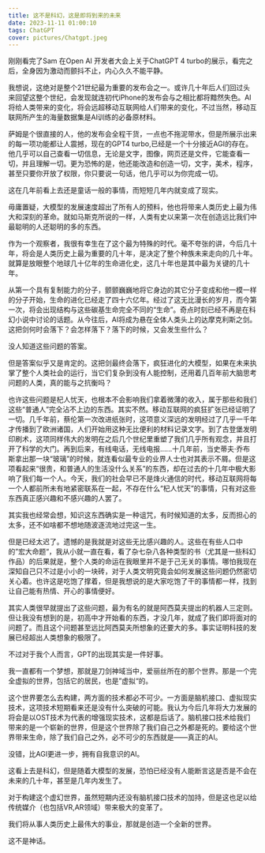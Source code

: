 ```yaml
---
title: 这不是科幻，这是即将到来的未来
date: 2023-11-11 01:00:10
tags: ChatGPT
cover: pictures/Chatgpt.jpeg
---
```


刚刚看完了Sam 在Open AI 开发者大会上关于ChatGPT 4 turbo的展示，看完之后，全身因为激动而颤抖不止，内心久久不能平静。

我想说，这绝对是整个21世纪最为重要的发布会之一。或许几十年后人们回过头来回望这整个世纪，会发现就连初代iPhone的发布会与之相比都将黯然失色。AI将给人类带来的变化，将会远超移动互联网给人们带来的变化，不过当然，移动互联网所产生的海量数据集是AI训练的必备原材料。

萨姆是个很直接的人，他的发布会全程干货，一点也不拖泥带水，但是所展示出来的每一项功能都让人震撼，现在的GPT4 turbo,已经是一个十分接近AGI的存在。他几乎可以自己查看一切信息，无论是文字，图像，网页还是文件，它能查看一切，并且理解一切。更为恐怖的是，他还能改造和创造一切，文字，美术，程序，甚至只要你开放了权限，你只要说一句话，他几乎可以为你完成一切。

这在几年前看上去还是童话一般的事情，而短短几年内就变成了现实。

毋庸置疑，大模型的发展速度超出了所有人的预料，他也将带来人类历史上最为伟大和深刻的革命。就如马斯克所说的一样，人类有史以来第一次在创造远比我们中最聪明的人还聪明的多的东西。

作为一个观察者，我很有幸生在了这个最为特殊的时代。毫不夸张的讲，今后几十年，将会是人类历史上最为重要的几十年，是决定了整个种族未来走向的几十年。就算是放眼整个地球几十亿年的生命进化史，这几十年也是其中最为关键的几十年。

从第一个具有复制能力的分子，颤颤巍巍地将它身边的其它分子变成和他一模一样的分子开始，生命的进化已经走了四十六亿年。经过了这无比漫长的岁月，而今第一次，将会出现结构与这些碳基生命完全不同的“生命”。奇点时刻已经不再是在科幻小说中讨论的话题。从今往后，AI将成为悬在全体人类头上的达摩克利斯之剑。这把剑何时会落下？会怎样落下？落下的时候，又会发生些什么？

没人知道这些问题的答案。

但是答案似乎又是肯定的。这把剑最终会落下，疯狂进化的大模型，如果在未来执掌了整个人类社会的运行，当它们复杂到没有人能控制，还用着几百年前大脑思考问题的人类，真的能与之抗衡吗？

也许这些问题是杞人忧天，也根本不会影响我们拿着微薄的收入，属于那些和我们这些“普通人”完全沾不上边的东西。其实不然。移动互联网的疯狂扩张已经证明了一切。几千年前，蔡伦第一次改进纸张时，这项意义深远的发明经过了几乎一千年才传播到了欧洲诸国，人们开始用这种无比便利的材料记录文字。到了古登堡发明印刷术，这项同样伟大的发明在之后几个世纪里重塑了我们几乎所有观念，并且打开了科学的大门。再到后来，有线电话，无线电报......十几年前，当史蒂夫·乔布斯拿出那一块“玻璃”的时候，就连看似最专业的业界人士也对其表示不屑。但是这项看起来“很贵，和普通人的生活没什么关系”的东西，却在过去的十几年中极大影响了我们每一个人。今天，我们的社会早已不是烽火通信的时代，移动互联网将每一个人都前所未有地紧密联系在一起，不存在什么“杞人忧天”的事情，只有对这些东西真正感兴趣和不感兴趣的人罢了。

其实我也经常会想，知识这东西确实是一种诅咒，有时候知道的太多，反而担心的太多，还不如啥都不想地随波逐流地过完这一生。

但是已经太迟了。遗憾的是我就是对这些无比感兴趣的人。这些在有些人口中的”宏大命题“，我从小就一直在看，看了杂七杂八各种类型的书（尤其是一些科幻作品）的后果就是，整个人类的命运在我眼里并不是于己无关的事情。哪怕我现在深知自己只不过是小小的一块砖，对于人类文明究竟会如何发展这些问题仍然密切关心着。也许这是吃饱了撑着，但是我想说的是大家吃饱了干的事情都一样，找到让自己能有热情、开心的事情便好。

其实人类很早就提出了这些问题，最为有名的就是阿西莫夫提出的机器人三定则。但让我没有想到的是，初高中才开始看的东西，才没几年，就成了我们即将面对的问题了。而且这个问题甚至远比阿西莫夫所想象的还要大的多。事实证明科技的发展已经超出人类想象的极限了。

不过对于我个人而言，GPT的出现其实是一件好事。

我一直都有一个梦想，那就是刀剑神域当中，爱丽丝所在的那个世界。那是一个完全虚拟的世界，包括它的居民，也是”虚拟“的。

这个世界要怎么去构建，两方面的技术都必不可少。一方面是脑机接口、虚拟现实技术，这项技术短期看来还是没有什么突破的可能。我认为今后几年将大力发展的将会是以OST技术为代表的增强现实技术，这都是后话了。脑机接口技术给我们带来的是一个崭新的世界，但是这个世界除了我们自己之外都是死的。要给这个世界带来生命，除了我们自己之外，必不可少的东西就是——真正的AI。

没错，比AGI更进一步，拥有自我意识的AI。

这看上去是科幻，但是随着大模型的发展，恐怕已经没有人能断言这是否是不会在未来的几十年，甚至是几年内发生了。

对于构建这个虚幻世界，虽然短期内还没有脑机接口技术的加持，但是这也足以给传统媒介（也包括VR,AR领域）带来极大的变革了。

我们将从事人类历史上最伟大的事业，那就是创造一个全新的世界。

这不是神话。

